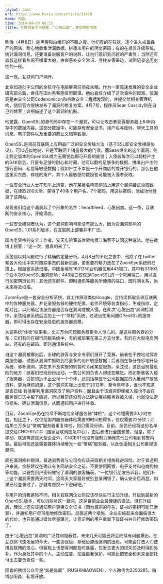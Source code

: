 ```yaml
---
layout: post
url: https://www.huxiu.com/article/31430
name: 阳淼.
time: 2014-04-09 06:53
title: 互联网安全不眠夜：“心脏出血”，波及网银电商
---
```

昨晚（4月8日）是黑客和白帽们的不眠之夜。他们有的在狂欢，逐个进入戒备森严的网站，耐心地收集泄漏数据，拼凑出用户的明文密码；有的在艰苦升级系统，统计漏洞信息，还要准备说服客户的说辞，让他们意识到问题的严重性；当然还有淼叔这样看热闹不嫌事大的，拼命恶补安全常识、寻找专家采访，试图记录这历史性的一夜。

这一夜，互联网门户洞开。

北京知道创宇公司的余弦守在电脑屏幕前彻夜未眠。作为一家高速发展的安全企业研究部总监，余弦在国内黑客圈资历颇深。他向淼叔介绍了这次事件的起源。该漏洞是由安全公司Codenomicon和谷歌安全工程师发现的，并提交给相关管理机构，随后官方很快发布了漏洞的修复方案。4月7号，程序员Sean Cassidy则在自己的博客上详细描述了这个漏洞的机制。

他披露，OpenSSL的源代码中存在一个漏洞，可以让攻击者获得服务器上64K内存中的数据内容。这部分数据中，可能存有安全证书、用户名与密码、聊天工具的消息、电子邮件以及重要的商业文档等数据。

OpenSSL是目前互联网上应用最广泛的安全传输方法（基于SSL即安全套接层协议）。可以近似地说，它是互联网上销量最大的门锁。而Sean爆出的这个漏洞，则让特定版本的OpenSSL成为无需钥匙即可开启的废锁；入侵者每次可以翻检户主的64K信息，只要有足够的耐心和时间，他可以翻检足够多的数据，拼凑出户主的银行密码、私信等敏感数据；假如户主不幸是一个开商店的或开银行的，那么在他这里买东西、存钱的用户，其个人最敏感的数据也可能被入侵者获取。

一位安全行业人士在知乎上透露，他在某著名电商网站上用这个漏洞尝试读取数据，在读取200次后，获得了40多个用户名、7个密码，用这些密码，他成功地登录了该网站。

发现者们给这个漏洞起了个形象的名字：heartbleed，心脏出血。这一夜，互联网的安全核心，开始滴血。

一些安全研究者认为，这个漏洞影响可能没有那么大，因为受漏洞影响的OpenSSL 1.01系列版本，在互联网上部署并不广泛。

国内老资格的安全工作者、安天实验室首席架构师江海客不认同这种说法。他在微博上预警：“这一次，狼真的来了”。

余弦则以对问题进行了精确的定量分析。4月8日的不眠之夜中，他除了在Twitter和各大论坛中实时跟踪事态的最新进展，更重要的精力放在了ZoomEye系统的扫描上。根据该系统扫描，中国全境有1601250台机器使用443端口，其中有33303个受本次OpenSSL漏洞影响！443端口仅仅是OpenSSL的一个常用端口，用以进行加密网页访问；其他还有邮件、即时通讯等服务所使用的端口，因时间关系，尚未来得及扫描。

ZoomEye是一套安全分析系统，其工作原理类似Google，会持续抓取全球互联网中的各种服务器，并记录服务器的硬件配置、软件环境等各类指标，生成指纹，定期对比，以此确定该服务器是否存在漏洞或被入侵。在此次“心脏出血”漏洞检测中，余弦给该系统后面加上一个“体检”系统，过滤出使用问题OPenSSL的服务器，即可得出存在安全隐患的服务器规模。

从该系统“体检”结果看，比三万台问题服务器更令人惊心的，是这些服务器的分布：它们有的在银行网银系统中，有的被部署在第三方支付里，有的在大型电商网站，还有的在邮箱、即时通讯系统中。

自这个漏洞被爆出后，全球的骇客与安全专家们展开了竞赛。前者在不停地试探各类服务器，试图从漏洞中抓取到尽量多的用户敏感数据；后者则在争分夺秒地升级系统、弥补漏洞，实在来不及实施的则暂时关闭某些服务。余弦说，这是目前最危险的地方：骇客们已经纷纷出动，一些公司的负责人却还在睡觉。而如果骇客入侵了服务器，受损的远不止公司一个个体，还包括存放于公司数据库的大量用户敏感资料。更为麻烦的是，这个漏洞实际上出现于2012年，至今两年多，谁也不知道是否已经 有骇客利用漏洞获取了用户资料；而且由于该漏洞即使被入侵也不会在服务器日志中留下痕迹，所以目前还没有办法确认哪些服务器被入侵，也就没法定位损失、确认泄漏信息，从而通知用户进行补救。

目前，ZoomEye仍在持续不断地给全球服务器”体检“，这个过程需要20小时左右。相比之下，仅仅给国内服务器体检需要的时间短得多，仅仅需要22分钟；而给那三万多台”带病“服务器重复体检，则只需两分钟。目前，余弦已经将这份名单提交给CNCERT/CC（国家互联网应急中心），由后者进行全国预警。但是，除了移动、联通等这些大型企业外，CNCERT也没有强制力确保其他公司看到预警内容，最后可能还是需要媒体持续曝光一些“带病”服务器，以此倒逼相关公司重视该漏洞。

而在漏洞修补期间，普通消费者与公司均应该采取相关措施规避风险。对于普通用户来说，余弦建议在确认有关网站安全之前，不要使用网银、电子支付和电商购物等功能，以避免用户密码被钻了漏洞的骇客捕获。“一位银行朋友告诉我，他们补上这个漏洞需要两天时间。这两天大家最好就别登录网银了，确认安全后再登。如果已经登录过了，那就考虑换一下密码吧。”

与用户的消极避险不同，相关互联网企业则应该尽快进行主动升级。升级到最新的OpenSSL版本，可以消除掉这一漏洞，这是目前企业最便捷的做法。但在升级后，理论上还应该通知用户更换安全证书（因为漏洞的存在，证书的密钥可能已泄漏），并通知用户尽可能地修改密码。后面这两个措施，企业实施起来会面临很大的代价，也只能通过媒体尽量曝光，让意识到的用户重新下载证书并自行修改密码了。

由于“心脏出血”漏洞的广泛性和隐蔽性，未来几天可能还将会陆续有问题爆出。在互联网飞速发展的今天，一些协议级、基础设施级漏洞的出现，可能会打击人们使用互联网的信心，但客观上也使得问题及时暴露，在发生更大的损失前及时得到弥补。作为身处其中的个人，主动应变、加强自我保护，可能比把安全和未来全部托付出去要负责任一些。

阳淼的微信公众号是“如是淼闻”（RUSHIMIAOWEN），个人微信为2350285，微博@阳淼，私信开放。

